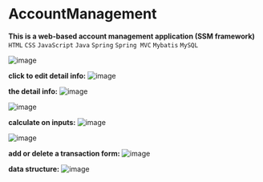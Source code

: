 # AccountManagement  
**This is a web-based account management application (SSM framework)**  
`HTML` `CSS` `JavaScript` `Java` `Spring` `Spring MVC` `Mybatis` `MySQL`

![image](https://user-images.githubusercontent.com/53555169/122814889-c9605280-d2a2-11eb-9df0-9b353977a2ec.png)

**click to edit detail info:**
![image](https://user-images.githubusercontent.com/53555169/122817068-7b008300-d2a5-11eb-960d-0ff7fbfeb852.png)

**the detail info:**
![image](https://user-images.githubusercontent.com/53555169/122977416-61be0c00-d363-11eb-9c20-ad1d966faab5.png)

![image](https://user-images.githubusercontent.com/53555169/122815095-0593b300-d2a3-11eb-96a7-716fad878057.png)

**calculate on inputs:**
![image](https://user-images.githubusercontent.com/53555169/122816773-252bdb00-d2a5-11eb-84b8-d3b5703d6683.png)

![image](https://user-images.githubusercontent.com/53555169/122815180-1c3a0a00-d2a3-11eb-9d60-e56a37297a69.png)

**add or delete a transaction form:**
![image](https://user-images.githubusercontent.com/53555169/122815430-6f13c180-d2a3-11eb-9f3e-73132ee00a7b.png)

**data structure:**
![image](https://user-images.githubusercontent.com/53555169/122822804-902ce000-d2ac-11eb-8356-6075affb1375.png)

